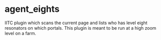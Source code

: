 # agent_eights
IITC plugin which scans the current page and lists who has level eight resonators on which portals. This plugin is meant to be run at a high zoom level on a farm.
